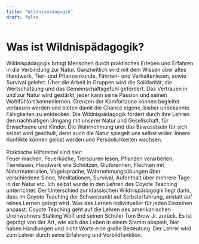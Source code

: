 ```yaml
---
title: "Wildnispädagogik"
draft: false
---
```

# Was ist Wildnispädagogik?
Wildnispädagogik bringt Menschen durch praktisches Erleben und Erfahren in die Verbindung zur Natur.
Ganzheitlich wird mit dem Wissen über altes Handwerk, Tier- und Pflanzenkunde, Fährten- und Verhaltenlesen, sowie Survival gelehrt.
Über die Arbeit in Gruppen wird die Solidarität, die Wertschätzung und das Gemeinschaftsgefühl gefördert.
Das Vertrauen in und zur Natur wird gestärkt, jeder kann seine Passion und seinen Wohlfühlort kennenlernen.
Grenzen der Komfortzone können begleitet verlassen werden und bieten damit die Chance eigene, bisher unbekannte Fähigkeiten zu entdecken.
Die Wildnispädagogik fördert durch ihre Lehren den nachhaltigen Umgang mit unserer Natur und Gesellschaft, für Erwachsene und Kinder.
Die Wahrnehmung und das Bewusstsein für sich selbst wird geschult, denn auch die Natur spiegelt uns selbst wider. Innere Konflikte können gelöst werden und Persönlichkeiten wachsen.<br><br>
Praktische Hilfsmittel sind hier:<br>
Feuer machen, Feuerküche, Tierspuren lesen, Pflanzen verarbeiten, Tierwissen, Handwerk wie Schnitzen, Glutbrennen, Flechten mit Naturmaterialien, Vogelsprache, Wahrnehmungsübungen über verschiedene Sinne, Meditationen, Survival, Aufenthalt über mehrere Tage in der Natur etc.
Ich selbst wurde in den Lehren des Coyote Teaching unterrichtet. 
Der Unterschied zur klassischen Wildnispädagogik liegt darin, dass im Coyote Teaching der Schwerpunkt auf Selbsterfahrung, anstatt auf reines Lernen gelegt wird. Was das Lernen individueller für jeden Einzelnen anpasst.
Coyote Teaching geht auf die Lehren des amerikanischen Ureinwohners Stalking Wolf und seinen Schüler Tom Brow Jr. zurück. Es ist geprägt von der Art, wie sich das Leben in einem Stamm abspielt, hier haben Handlungen und nicht Worte eine große Bedeutung. Der Lehrer wird zum Lehrer durch seine Erfahrung und Vorbildfunktion.